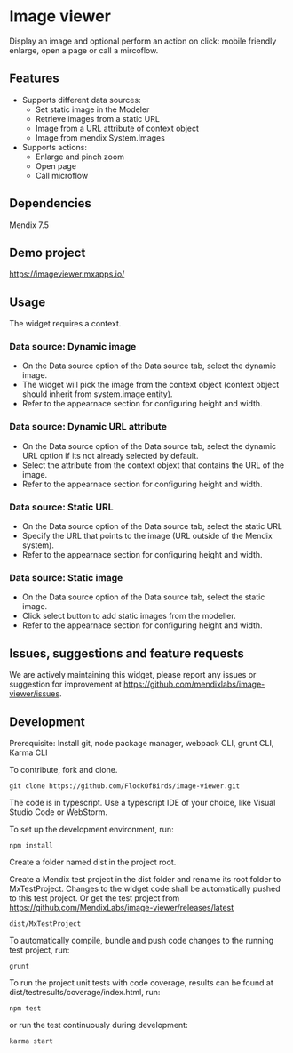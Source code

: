 # Image viewer
Display an image and optional perform an action on click: mobile friendly enlarge, open a page or call a mircoflow.

## Features
* Supports different data sources:
    * Set static image in the Modeler
    * Retrieve images from a static URL
    * Image from a URL attribute of context object
    * Image from mendix System.Images
* Supports actions:
    * Enlarge and pinch zoom
    * Open page
    * Call microflow

## Dependencies
Mendix 7.5

## Demo project
https://imageviewer.mxapps.io/

## Usage
The widget requires a context.
 ### Data source: Dynamic image
 - On the Data source option of the Data source tab, select the dynamic image.
 - The widget will pick the image from the context object (context object should inherit from system.image entity).
 - Refer to the appearnace section for configuring height and width.

### Data source: Dynamic URL attribute
 - On the Data source option of the Data source tab, select the dynamic URL option if its not already selected by default.
 - Select the attribute from the context objext that contains the URL of the image.
 - Refer to the appearnace section for configuring height and width.

### Data source: Static URL
  - On the Data source option of the Data source tab, select the static URL
  - Specify the URL that points to the image (URL outside of the Mendix system).
  - Refer to the appearnace section for configuring height and width.

### Data source: Static image
  - On the Data source option of the Data source tab, select the static image.
  - Click select button to add static images from the modeller.
  - Refer to the appearnace section for configuring height and width.

## Issues, suggestions and feature requests
We are actively maintaining this widget, please report any issues or suggestion for improvement at https://github.com/mendixlabs/image-viewer/issues.

## Development
Prerequisite: Install git, node package manager, webpack CLI, grunt CLI, Karma CLI

To contribute, fork and clone.

    git clone https://github.com/FlockOfBirds/image-viewer.git

The code is in typescript. Use a typescript IDE of your choice, like Visual Studio Code or WebStorm.

To set up the development environment, run:

    npm install
    
Create a folder named dist in the project root.

Create a Mendix test project in the dist folder and rename its root folder to MxTestProject. Changes to the widget code shall be automatically pushed to this test project. Or get the test project from https://github.com/MendixLabs/image-viewer/releases/latest

    dist/MxTestProject
    
To automatically compile, bundle and push code changes to the running test project, run:

    grunt
    
To run the project unit tests with code coverage, results can be found at dist/testresults/coverage/index.html, run:

    npm test
    
or run the test continuously during development:

    karma start
